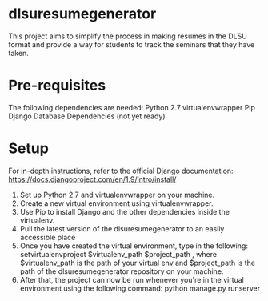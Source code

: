 # dlsuresumegenerator
This project aims to simplify the process in making resumes in the DLSU format and provide a way for students to track the seminars that they have taken.

# Pre-requisites
The following dependencies are needed:
Python 2.7
virtualenvwrapper
Pip
Django
Database Dependencies (not yet ready)

# Setup
For in-depth instructions, refer to the official Django documentation:
https://docs.djangoproject.com/en/1.9/intro/install/

1. Set up Python 2.7 and virtualenvwrapper on your machine.
2. Create a new virtual environment using virtualenvwrapper.
3. Use Pip to install Django and the other dependencies inside the virtualenv.
2. Pull the latest version of the dlsuresumegenerator to an easily accessible place
3. Once you have created the virtual environment, type in the following: setvirtualenvproject $virtualenv_path $project_path , where $virtualenv_path is the path of your virtual env and $project_path is the path of the dlsuresumegenerator repository on your machine.
4. After that, the project can now be run whenever you're in the virtual environment using the following command: python manage.py runserver
